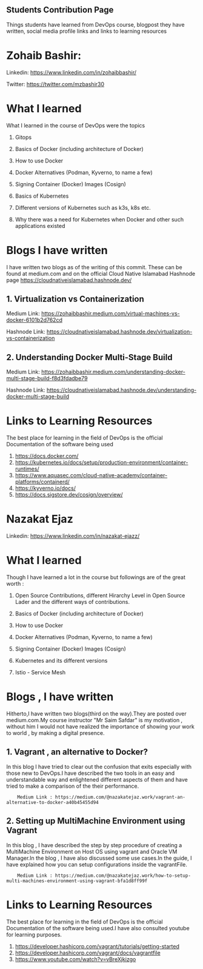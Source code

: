 ## Students Contribution Page

Things students have learned from DevOps course, blogpost they have written, social media profile links and links to learning resources


# Zohaib Bashir:
Linkedin: https://www.linkedin.com/in/zohaibbashir/

Twitter:  https://twitter.com/mzbashir30

# What I learned
What I learned in the course of DevOps were the topics

1. Gitops

2. Basics of Docker (including architecture of Docker)

3. How to use Docker

4. Docker Alternatives (Podman, Kyverno, to name a few)

5. Signing Container (Docker) Images (Cosign)

6. Basics of Kubernetes

7. Different versions of Kubernetes such as k3s, k8s etc.

8. Why there was a need for Kubernetes when Docker and other such applications existed

# Blogs I have written
I have written two blogs as of the writing of this commit. These can be found at medium.com and on the official Cloud Native Islamabad Hashnode page https://cloudnativeislamabad.hashnode.dev/

## 1. Virtualization vs Containerization
   
   Medium Link:   https://zohaibbashir.medium.com/virtual-machines-vs-docker-6101b2d762cd
   
   Hashnode Link: https://cloudnativeislamabad.hashnode.dev/virtualization-vs-containerization
   
## 2. Understanding Docker Multi-Stage Build
   
   Medium Link:  https://zohaibbashir.medium.com/understanding-docker-multi-stage-build-f8d3fdadbe79
   
   Hashnode Link: https://cloudnativeislamabad.hashnode.dev/understanding-docker-multi-stage-build

# Links to Learning Resources
The best place for learning in the field of DevOps is the official Documentation of the software being used
1. https://docs.docker.com/
2. https://kubernetes.io/docs/setup/production-environment/container-runtimes/
3. https://www.aquasec.com/cloud-native-academy/container-platforms/containerd/
4. https://kyverno.io/docs/
5. https://docs.sigstore.dev/cosign/overview/




# Nazakat Ejaz

Linkedin: https://www.linkedin.com/in/nazakat-ejazz/

# What I learned
Though I have learned a lot in the course but followings are of the great worth : 

   1. Open Source Contributions, different Hirarchy Level in Open Source Lader and the different ways of contributions.

   2. Basics of Docker (including architecture of Docker)

   3. How to use Docker

   4. Docker Alternatives (Podman, Kyverno, to name a few)

   5. Signing Container (Docker) Images (Cosign)

   6. Kubernetes and its different versions

   7. Istio - Service Mesh

# Blogs , I have written
   Hitherto,I have written two blogs(third on the way).They are posted over medium.com.My course instructor "Mr Saim Safdar" is my motivation , without him I would not    have realized the importance of showing your work to world , by making a digital presence.
   
  ## 1. Vagrant , an alternative to Docker?
   In this blog I have tried to clear out the confusion that exits especially with those new to DevOps.I have described the two tools in an easy and understandable        way and enlightened different aspects of them and have tried to make a comparison of the their performance.
  
        Medium Link : https://medium.com/@nazakatejaz.work/vagrant-an-alternative-to-docker-a40b45455d94
        
  ## 2. Setting up MultiMachine Environment using Vagrant
   In this blog , I have described the step by step procedure of creating a MultiMachine Environment on Host OS using vagrant and Oracle VM Manager.In the blog , I        have also discussed some use cases.In the guide, I have explained how you can setup configurations inside the vagrantFile.
   
        Medium Link : https://medium.com/@nazakatejaz.work/how-to-setup-multi-machines-environment-using-vagrant-bfa1d8ff99f
        
        
# Links to Learning Resources
The best place for learning in the field of DevOps is the official Documentation of the software being used.I have also consulted youtube for learning purposes.
1. https://developer.hashicorp.com/vagrant/tutorials/getting-started
2. https://developer.hashicorp.com/vagrant/docs/vagrantfile
3. https://www.youtube.com/watch?v=vBreXjkizgo

   


